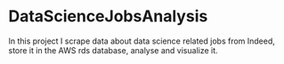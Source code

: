 # DataScienceJobsAnalysis
In this project I scrape data about data science related jobs from Indeed, store it in the AWS rds database, analyse and visualize it.
